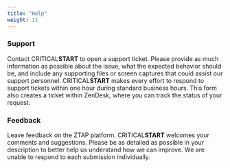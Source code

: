 ```yaml
---
title: "Help"
weight: 11
---
```

### Support
Contact CRITICAL**START** to open a support ticket. Please provide as much information as possible about the issue, what the expected behavior should be, and include any supporting files or screen captures that could assist our support personnel. CRITICAL**START** makes every effort to respond to support tickets within one hour during standard business hours. This form also creates a ticket within ZenDesk, where you can track the status of your request.

### Feedback
Leave feedback on the ZTAP platform. CRITICAL**START** welcomes your comments and suggestions. Please be as detailed as possible in your description to better help us understand how we can improve. We are unable to respond to each submission individually.
